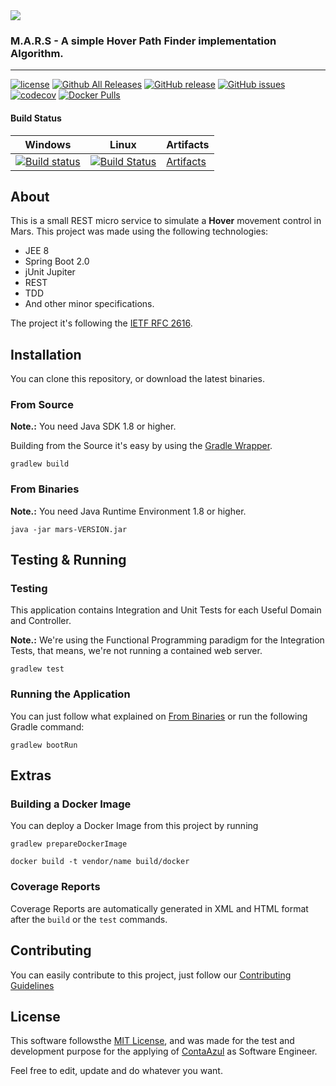 <img src="https://ih0.redbubble.net/image.121379875.8690/sticker,220x200-bg,ffffff-pad,220x200,ffffff.u3.jpg"/>

### M.A.R.S - A simple Hover Path Finder implementation Algorithm.

----------------------
[![license](https://img.shields.io/github/license/mashape/apistatus.svg)]() [![Github All Releases](https://img.shields.io/github/downloads/ovflowd/mars/total.svg)]() [![GitHub release](https://img.shields.io/github/release/ovflowd/mars.svg)]() 
[![GitHub issues](https://img.shields.io/github/issues/ovflowd/mars.svg)]() [![codecov](https://codecov.io/gh/ovflowd/mars/branch/master/graph/badge.svg)](https://codecov.io/gh/ovflowd/mars) [![Docker Pulls](https://img.shields.io/docker/pulls/ovflowd/mars.svg)]()

#### Build Status

Windows | Linux | Artifacts |
--------|--------------|-----------|
[![Build status](https://ci.appveyor.com/api/projects/status/0w89cdu2wsi8ay0s?svg=true)](https://ci.appveyor.com/project/sant0ro/mars) | [![Build Status](https://travis-ci.org/sant0ro/mars.svg?branch=master)](https://travis-ci.org/sant0ro/mars) | [Artifacts](https://github.com/sant0ro/mars/releases) |

## About

This is a small REST micro service to simulate a **Hover** movement control in Mars. This project was made using the following technologies:

* JEE 8
* Spring Boot 2.0
* jUnit Jupiter
* REST
* TDD
* And other minor specifications.

The project it's following the [IETF RFC 2616](https://tools.ietf.org/html/rfc2616).

## Installation

You can clone this repository, or download the latest binaries.

### From Source

**Note.:** You need Java SDK 1.8 or higher.

Building from the Source it's easy by using the [Gradle Wrapper](htts://gradle.org).

```
gradlew build
```

### From Binaries

**Note.:** You need Java Runtime Environment 1.8 or higher.

```
java -jar mars-VERSION.jar
```

## Testing & Running

### Testing

This application contains Integration and Unit Tests for each Useful Domain and Controller.

**Note.:** We're using the Functional Programming paradigm for the Integration Tests, that means, we're not running a contained web server.

```
gradlew test
```

### Running the Application

You can just follow what explained on [From Binaries](#From-Binaries) or run the following Gradle command:

```
gradlew bootRun
```

## Extras

### Building a Docker Image

You can deploy a Docker Image from this project by running

```
gradlew prepareDockerImage

docker build -t vendor/name build/docker
```

### Coverage Reports

Coverage Reports are automatically generated in XML and HTML format after the `build` or the `test` commands.

## Contributing

You can easily contribute to this project, just follow our [Contributing Guidelines](.github/CONTRIBUTING.md)

## License

This software followsthe [MIT License](LICENSE), and was made for the test and development purpose for the applying of [ContaAzul](https://contaazul.com/) as Software Engineer.

Feel free to edit, update and do whatever you want.

